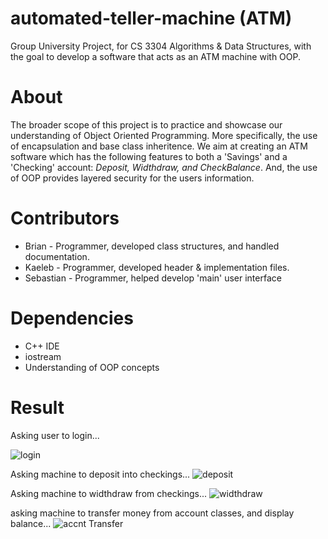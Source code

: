 # automated-teller-machine (ATM)
Group University Project, for CS 3304 Algorithms & Data Structures, with the goal to develop a software that acts as an ATM machine with OOP.

# About
The broader scope of this project is to practice and showcase our understanding of Object Oriented Programming. More specifically, the use of encapsulation and base class inheritence. We aim at creating an ATM software which has the following features to both a 'Savings' and a 'Checking' account: *Deposit, Widthdraw, and CheckBalance*. And, the use of OOP provides layered security for the users information.

# Contributors
* Brian - Programmer, developed class structures, and handled documentation.
* Kaeleb - Programmer, developed header & implementation files.
* Sebastian - Programmer, helped develop 'main' user interface

# Dependencies 
* C++ IDE
* iostream
* Understanding of OOP concepts

# Result
Asking user to login...

![login](https://user-images.githubusercontent.com/23439187/55658777-70d93380-57c4-11e9-8fb8-82bcc037d866.PNG)

Asking machine to deposit into checkings...
![deposit](https://user-images.githubusercontent.com/23439187/55658776-70d93380-57c4-11e9-8feb-ec96cea7e4f2.PNG)

Asking machine to widthdraw from checkings...
![widthdraw](https://user-images.githubusercontent.com/23439187/55658778-70d93380-57c4-11e9-8b6b-30fe38739510.PNG)

asking machine to transfer money from account classes, and display balance...
![accnt Transfer](https://user-images.githubusercontent.com/23439187/55658775-70d93380-57c4-11e9-9f46-9f487c4d806d.PNG)





